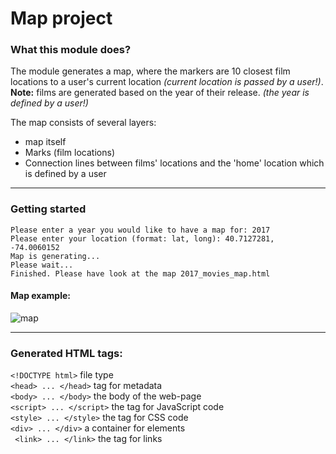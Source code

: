 # Map project
### What this module does?
The module generates a map, where the markers are 10 closest film locations to a user's current location _(current location is passed by a user!)_.
<br>
**Note:** films are generated based on the year of their release. _(the year is defined by a user!)_

The map consists of several layers:
- map itself
- Marks (film locations)
- Connection lines between films' locations and the 'home' location which is defined by a user
***
### Getting started
```
Please enter a year you would like to have a map for: 2017
Please enter your location (format: lat, long): 40.7127281, -74.0060152
Map is generating...
Please wait...
Finished. Please have look at the map 2017_movies_map.html
```
#### Map example:
![map](photos/map_example1.jpg)
***
### Generated HTML tags:
```<!DOCTYPE html>``` file type <br>
``` <head> ... </head> ``` tag for metadata <br>
``` <body> ... </body> ``` the body of the web-page <br>
``` <script> ... </script> ``` the tag for JavaScript code <br>
``` <style> ... </style> ``` the tag for CSS code <br>
``` <div> ... </div> ``` a container for elements <br>
``` <link> ... </link>``` the tag for links